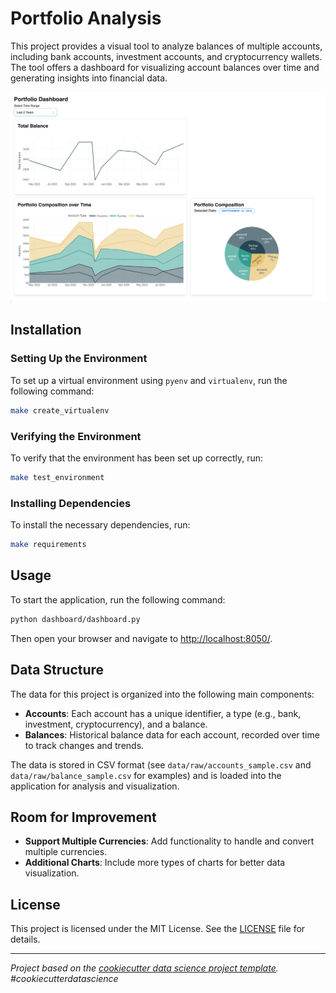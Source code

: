 # Portfolio Analysis

This project provides a visual tool to analyze balances of multiple accounts, including bank accounts, investment accounts, and cryptocurrency wallets. The tool offers a dashboard for visualizing account balances over time and generating insights into financial data.

![Dashboard Preview](dashboard_preview.png)

## Installation

### Setting Up the Environment

To set up a virtual environment using `pyenv` and `virtualenv`, run the following command:

```bash
make create_virtualenv
```

### Verifying the Environment

To verify that the environment has been set up correctly, run:

```bash
make test_environment
```

### Installing Dependencies

To install the necessary dependencies, run:

```bash
make requirements
```

## Usage

To start the application, run the following command:

```bash
python dashboard/dashboard.py
```

Then open your browser and navigate to [http://localhost:8050/](http://localhost:8050/).

## Data Structure

The data for this project is organized into the following main components:

- **Accounts**: Each account has a unique identifier, a type (e.g., bank, investment, cryptocurrency), and a balance.
- **Balances**: Historical balance data for each account, recorded over time to track changes and trends.

The data is stored in CSV format (see `data/raw/accounts_sample.csv` and `data/raw/balance_sample.csv` for examples) and is loaded into the application for analysis and visualization.

## Room for Improvement

- **Support Multiple Currencies**: Add functionality to handle and convert multiple currencies.
- **Additional Charts**: Include more types of charts for better data visualization.

## License

This project is licensed under the MIT License. See the [LICENSE](LICENSE) file for details.

---

*Project based on the [cookiecutter data science project template](https://drivendata.github.io/cookiecutter-data-science/). #cookiecutterdatascience*

